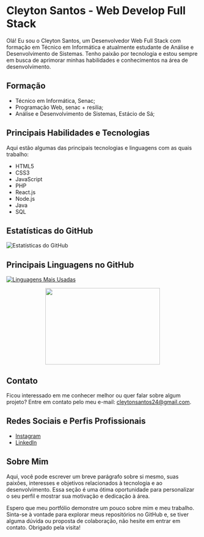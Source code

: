 # Cleyton Santos - Web Develop Full Stack

Olá! Eu sou o Cleyton Santos, um Desenvolvedor Web Full Stack com formação em Técnico em Informática e atualmente estudante de Análise e Desenvolvimento de Sistemas. Tenho paixão por tecnologia e estou sempre em busca de aprimorar minhas habilidades e conhecimentos na área de desenvolvimento.

## Formação

- Técnico em Informática, Senac;
- Programação Web, senac + resilia;
- Análise e Desenvolvimento de Sistemas, Estácio de Sá;

## Principais Habilidades e Tecnologias

Aqui estão algumas das principais tecnologias e linguagens com as quais trabalho:

- HTML5
- CSS3
- JavaScript
- PHP
- React.js
- Node.js
- Java
- SQL

## Estatísticas do GitHub

![Estatísticas do GitHub](https://github-readme-stats.vercel.app/api?username=Cleyton2022&show_icons=true&theme=radical)

## Principais Linguagens no GitHub

[![Linguagens Mais Usadas](https://github-readme-stats.vercel.app/api/top-langs/?username=Cleyton2022&layout=compact&count=16&theme=radical)](https://github.com/anuraghazra/github-readme-stats)


<div align="center">



</div>

<div align="center">
<img src="https://media.giphy.com/media/LmNwrBhejkK9EFP504/giphy.gif" width="300" height="200" />
</div>

## Contato

Ficou interessado em me conhecer melhor ou quer falar sobre algum projeto? Entre em contato pelo meu e-mail: cleytonsantos24@gmail.com.

## Redes Sociais e Perfis Profissionais

- [Instagram](https://instagram.com/cll_22)
- [LinkedIn](https://www.linkedin.com/in/cleyton-santos-007tecnicorj/)


## Sobre Mim

Aqui, você pode escrever um breve parágrafo sobre si mesmo, suas paixões, interesses e objetivos relacionados à tecnologia e ao desenvolvimento. Essa seção é uma ótima oportunidade para personalizar o seu perfil e mostrar sua motivação e dedicação à área.

Espero que meu portfólio demonstre um pouco sobre mim e meu trabalho. Sinta-se à vontade para explorar meus repositórios no GitHub e, se tiver alguma dúvida ou proposta de colaboração, não hesite em entrar em contato. Obrigado pela visita!
